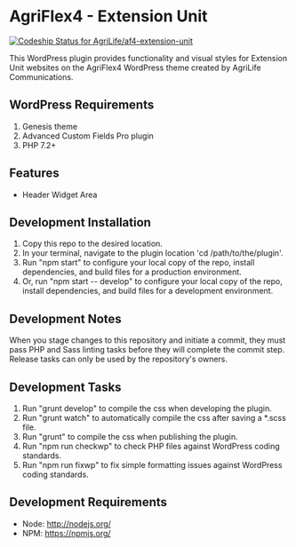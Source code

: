 # AgriFlex4 - Extension Unit
[![Codeship Status for AgriLife/af4-extension-unit](https://app.codeship.com/projects/7e8dd320-34b6-0138-5d84-7a442fed4f6c/status?branch=master)](https://app.codeship.com/projects/385857)

This WordPress plugin provides functionality and visual styles for Extension Unit websites on the AgriFlex4 WordPress theme created by AgriLife Communications.

## WordPress Requirements

1. Genesis theme
2. Advanced Custom Fields Pro plugin
3. PHP 7.2+

## Features

* Header Widget Area

## Development Installation

1. Copy this repo to the desired location.
2. In your terminal, navigate to the plugin location 'cd /path/to/the/plugin'.
3. Run "npm start" to configure your local copy of the repo, install dependencies, and build files for a production environment.
4. Or, run "npm start -- develop" to configure your local copy of the repo, install dependencies, and build files for a development environment.

## Development Notes

When you stage changes to this repository and initiate a commit, they must pass PHP and Sass linting tasks before they will complete the commit step. Release tasks can only be used by the repository's owners.

## Development Tasks

1. Run "grunt develop" to compile the css when developing the plugin.
2. Run "grunt watch" to automatically compile the css after saving a *.scss file.
3. Run "grunt" to compile the css when publishing the plugin.
4. Run "npm run checkwp" to check PHP files against WordPress coding standards.
5. Run "npm run fixwp" to fix simple formatting issues against WordPress coding standards.

## Development Requirements

* Node: http://nodejs.org/
* NPM: https://npmjs.org/
